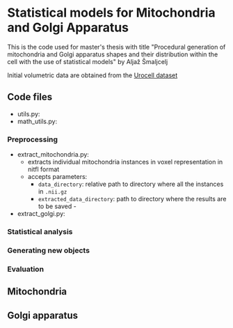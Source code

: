 # Statistical models for Mitochondria and Golgi Apparatus

This is the code used for master's thesis with title "Procedural generation of mitochondria and Golgi apparatus shapes and their distribution within the cell with the use of statistical models" by Aljaž Šmaljcelj

Initial volumetric data are obtained from the [Urocell dataset](https://github.com/MancaZerovnikMekuc/UroCell)

## Code files

* utils.py:
* math_utils.py:

### Preprocessing

* extract_mitochondria.py:
  * extracts individual mitochondria instances in voxel representation in nitfl format
  * accepts parameters:
    * `data_directory`: relative path to directory where all the instances in `.nii.gz`
    * `extracted_data_directory`: path to directory where the results are to be saved - 
* extract_golgi.py:

### Statistical analysis

### Generating new objects

### Evaluation

## Mitochondria



## Golgi apparatus





